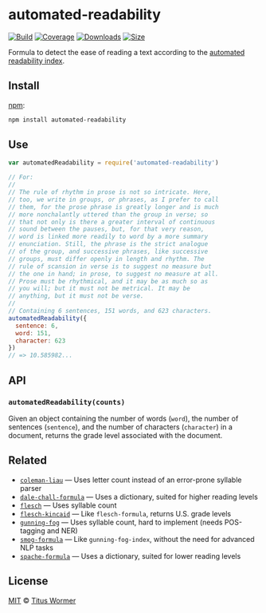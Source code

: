 # automated-readability

[![Build][build-badge]][build]
[![Coverage][coverage-badge]][coverage]
[![Downloads][downloads-badge]][downloads]
[![Size][size-badge]][size]

Formula to detect the ease of reading a text according to the [automated
readability index][formula].

## Install

[npm][]:

```sh
npm install automated-readability
```

## Use

```js
var automatedReadability = require('automated-readability')

// For:
//
// The rule of rhythm in prose is not so intricate. Here,
// too, we write in groups, or phrases, as I prefer to call
// them, for the prose phrase is greatly longer and is much
// more nonchalantly uttered than the group in verse; so
// that not only is there a greater interval of continuous
// sound between the pauses, but, for that very reason,
// word is linked more readily to word by a more summary
// enunciation. Still, the phrase is the strict analogue
// of the group, and successive phrases, like successive
// groups, must differ openly in length and rhythm. The
// rule of scansion in verse is to suggest no measure but
// the one in hand; in prose, to suggest no measure at all.
// Prose must be rhythmical, and it may be as much so as
// you will; but it must not be metrical. It may be
// anything, but it must not be verse.
//
// Containing 6 sentences, 151 words, and 623 characters.
automatedReadability({
  sentence: 6,
  word: 151,
  character: 623
})
// => 10.585982...
```

## API

### `automatedReadability(counts)`

Given an object containing the number of words (`word`), the number of sentences
(`sentence`), and the number of characters  (`character`) in a document, returns
the grade level associated with the document.

## Related

*   [`coleman-liau`](https://github.com/words/coleman-liau)
    — Uses letter count instead of an error-prone syllable parser
*   [`dale-chall-formula`](https://github.com/words/dale-chall-formula)
    — Uses a dictionary, suited for higher reading levels
*   [`flesch`](https://github.com/words/flesch)
    — Uses syllable count
*   [`flesch-kincaid`](https://github.com/words/flesch-kincaid)
    — Like `flesch-formula`, returns U.S. grade levels
*   [`gunning-fog`](https://github.com/words/gunning-fog)
    — Uses syllable count, hard to implement (needs POS-tagging and NER)
*   [`smog-formula`](https://github.com/words/smog-formula)
    — Like `gunning-fog-index`, without the need for advanced NLP tasks
*   [`spache-formula`](https://github.com/words/spache-formula)
    — Uses a dictionary, suited for lower reading levels

## License

[MIT][license] © [Titus Wormer][author]

<!-- Definitions -->

[build-badge]: https://img.shields.io/travis/words/automated-readability.svg

[build]: https://travis-ci.org/words/automated-readability

[coverage-badge]: https://img.shields.io/codecov/c/github/words/automated-readability.svg

[coverage]: https://codecov.io/github/words/automated-readability

[downloads-badge]: https://img.shields.io/npm/dm/automated-readability.svg

[downloads]: https://www.npmjs.com/package/automated-readability

[size-badge]: https://img.shields.io/bundlephobia/minzip/automated-readability.svg

[size]: https://bundlephobia.com/result?p=automated-readability

[npm]: https://docs.npmjs.com/cli/install

[license]: license

[author]: https://wooorm.com

[formula]: https://en.wikipedia.org/wiki/Automated_Readability_Index
